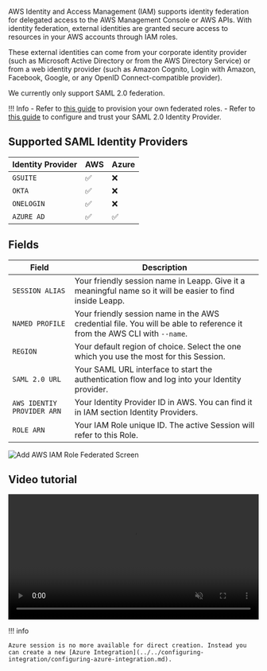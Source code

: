 AWS Identity and Access Management (IAM) supports identity federation for delegated access to the AWS Management Console or AWS APIs. With identity federation, external identities are granted secure access to resources in your AWS accounts through IAM roles.

These external identities can come from your corporate identity provider (such as Microsoft Active Directory or from the AWS Directory Service) or from a web identity provider (such as Amazon Cognito, Login with Amazon, Facebook, Google, or any OpenID Connect-compatible provider).

We currently only support SAML 2.0 federation.

!!! Info
    - Refer to [this guide](https://docs.aws.amazon.com/IAM/latest/UserGuide/id_roles_create_for-idp_saml.html) to provision your own federated roles.
    - Refer to [this guide](https://docs.aws.amazon.com/IAM/latest/UserGuide/id_roles_providers_create_saml.html) to configure and trust your SAML 2.0 Identity Provider.

## Supported SAML Identity Providers

| Identity Provider          | AWS                                  | Azure                               |
| -------------------------- | ------------------------------------ | ------------------------------------|
| `GSUITE`                   | :white_check_mark:                   | :x:                                 |
| `OKTA`                     | :white_check_mark:                   | :x:                                 |
| `ONELOGIN`                 | :white_check_mark:                   | :x:                                 |
| `AZURE AD`                 | :white_check_mark:                   | :white_check_mark:                  |

## Fields

| Field                      | Description                                                                                                              |
|----------------------------|--------------------------------------------------------------------------------------------------------------------------|
| `SESSION ALIAS`            | Your friendly session name in Leapp. Give it a meaningful name so it will be easier to find inside Leapp.       |
| `NAMED PROFILE`            | Your friendly session name in the AWS credential file. You will be able to reference it from the AWS CLI with `--name`. |
| `REGION`                   | Your default region of choice. Select the one which you use the most for this Session.                                   |
| `SAML 2.0 URL`             | Your SAML URL interface to start the authentication flow and log into your Identity provider.                               |
| `AWS IDENTIY PROVIDER ARN` | Your Identity Provider ID in AWS. You can find it in IAM section Identity Providers.                                     |
| `ROLE ARN`                 | Your IAM Role unique ID. The active Session will refer to this Role.                                     |

![](../../images/screens/newuxui/aws-iam-role-federated.png?style=center-img "Add AWS IAM Role Federated Screen")
## Video tutorial

<video width="100%" muted autoplay loop> <source src="../../videos/newuxui/aws-iam-federated.mp4" type="video/mp4"> </video>

!!! info

    Azure session is no more available for direct creation. Instead you can create a new [Azure Integration](../../configuring-integration/configuring-azure-integration.md).
